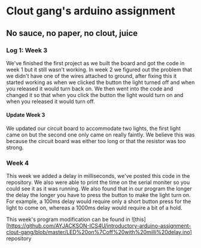 # Clout gang's arduino assignment

## No sauce, no paper, no clout, juice


### Log 1: Week 3

We've finished the first project as we built the board and got the code in week 1 but it still wasn't working. In week 2 we figured out the problem that we didn't have one of the wires attached to ground, after fixing this it started working as when we clicked the button the light turned off and when you released it would turn back on. We then went into the code and changed it so that when you click the button the light would turn on and when you released it would turn off.  

#### Update Week 3

We updated our circuit board to accommodate two lights, the first light came on but the second one only came on really faintly. We believe this was because the circuit board was either too long or that the resistor was too strong.

### Week 4

This week we added a delay in milliseconds, we've posted this code in the repository. We also were able to print the time on the serial moniter so you could see it as it was running. We also found that in our program the longer the delay the longer you have to press the button to make the light turn on. For example, a 100ms delay would require only a short button press for the light to come on, whereas a 1000ms delay would require a bit of a hold.

This week's program modification can be found in ![this] [https://github.com/AYJACKSON-ICS4U/introductory-arduino-assignment-clout-gang/blob/master/LED%20on%7Coff%20with%20milli%20delay.ino] repository


